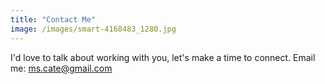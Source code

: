 ```yaml
---
title: "Contact Me"
image: /images/smart-4168483_1280.jpg
---
```

I'd love to talk about working with you, let's make a time to connect. Email me: [ms.cate@gmail.com](mailto:ms.cate@gmail.com)